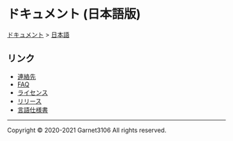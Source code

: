 # ドキュメント (日本語版)

[ドキュメント](../index.md) > [日本語](./index.md)

## リンク

- [連絡先](./contact/index.md)
- [FAQ](./faq/index.md)
- [ライセンス](./license/index.md)
- [リリース](./releases/index.md)
- [言語仕様書](./spec/index.md)

---

Copyright © 2020-2021 Garnet3106 All rights reserved.
